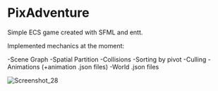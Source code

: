 # PixAdventure

Simple ECS game created with SFML and entt.

Implemented mechanics at the moment:

-Scene Graph
-Spatial Partition
-Collisions
-Sorting by pivot
-Culling
-Animations (+animation .json files)
-World .json files

![Screenshot_28](https://user-images.githubusercontent.com/83251600/213806495-49c615b7-7bd2-4a65-aca9-f15b5c997458.png)
